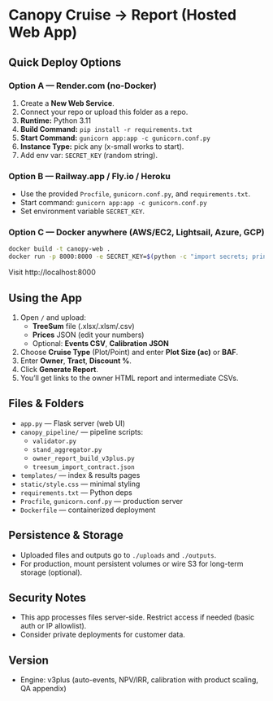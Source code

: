 
# Canopy Cruise → Report (Hosted Web App)

## Quick Deploy Options

### Option A — Render.com (no-Docker)
1. Create a **New Web Service**.
2. Connect your repo or upload this folder as a repo.
3. **Runtime:** Python 3.11
4. **Build Command:** `pip install -r requirements.txt`
5. **Start Command:** `gunicorn app:app -c gunicorn.conf.py`
6. **Instance Type:** pick any (x-small works to start).
7. Add env var: `SECRET_KEY` (random string).

### Option B — Railway.app / Fly.io / Heroku
- Use the provided `Procfile`, `gunicorn.conf.py`, and `requirements.txt`.
- Start command: `gunicorn app:app -c gunicorn.conf.py`
- Set environment variable `SECRET_KEY`.

### Option C — Docker anywhere (AWS/EC2, Lightsail, Azure, GCP)
```bash
docker build -t canopy-web .
docker run -p 8000:8000 -e SECRET_KEY=$(python -c "import secrets; print(secrets.token_hex(16))") canopy-web
```
Visit http://localhost:8000

## Using the App
1. Open `/` and upload:
   - **TreeSum** file (.xlsx/.xlsm/.csv)
   - **Prices** JSON (edit your numbers)
   - Optional: **Events CSV**, **Calibration JSON**
2. Choose **Cruise Type** (Plot/Point) and enter **Plot Size (ac)** or **BAF**.
3. Enter **Owner**, **Tract**, **Discount %**.
4. Click **Generate Report**.
5. You’ll get links to the owner HTML report and intermediate CSVs.

## Files & Folders
- `app.py` — Flask server (web UI)
- `canopy_pipeline/` — pipeline scripts:
  - `validator.py`
  - `stand_aggregator.py`
  - `owner_report_build_v3plus.py`
  - `treesum_import_contract.json`
- `templates/` — index & results pages
- `static/style.css` — minimal styling
- `requirements.txt` — Python deps
- `Procfile`, `gunicorn.conf.py` — production server
- `Dockerfile` — containerized deployment

## Persistence & Storage
- Uploaded files and outputs go to `./uploads` and `./outputs`.
- For production, mount persistent volumes or wire S3 for long-term storage (optional).

## Security Notes
- This app processes files server-side. Restrict access if needed (basic auth or IP allowlist).
- Consider private deployments for customer data.

## Version
- Engine: v3plus (auto-events, NPV/IRR, calibration with product scaling, QA appendix)
